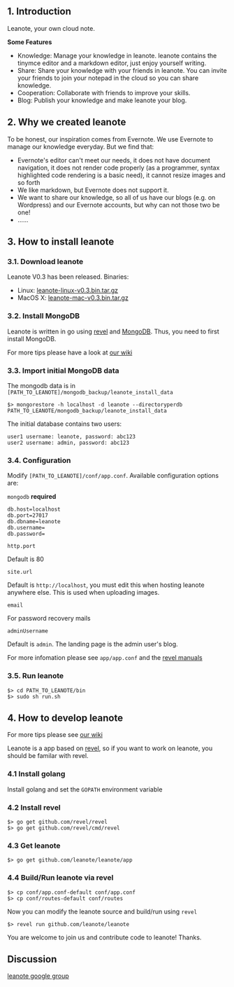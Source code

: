 ## 1. Introduction

Leanote, your own cloud note.

**Some Features**

* Knowledge: Manage your knowledge in leanote. leanote contains the tinymce editor and a markdown editor, just enjoy yourself writing.
* Share: Share your knowledge with your friends in leanote. You can invite your friends to join your notepad in the cloud so you can share knowledge.
* Cooperation: Collaborate with friends to improve your skills.
* Blog: Publish your knowledge and make leanote your blog.

## 2. Why we created leanote
To be honest, our inspiration comes from Evernote. We use Evernote to manage our knowledge everyday. But we find that:
* Evernote's editor can't meet our needs, it does not have document navigation, it does not render code properly (as a programmer, syntax highlighted code rendering is a basic need), it cannot resize images and so forth
* We like markdown, but Evernote does not support it.
* We want to share our knowledge, so all of us have our blogs (e.g. on Wordpress) and our Evernote accounts, but why can not those two be one!
* ......

## 3. How to install leanote

### 3.1. Download leanote

Leanote V0.3 has been released. Binaries:

* Linux: [leanote-linux-v0.3.bin.tar.gz](https://github.com/leanote/leanote/releases/download/0.3/leanote-linux-v0.3.bin.tar.gz)
* MacOS X: [leanote-mac-v0.3.bin.tar.gz](https://github.com/leanote/leanote/releases/download/0.3/leanote-mac-v0.3.bin.tar.gz)

### 3.2. Install MongoDB

Leanote is written in go using [revel](https://revel.github.io/) and [MongoDB](https://www.mongodb.org). Thus, you need to first install MongoDB.

For more tips please have a look at [our wiki](https://github.com/leanote/leanote/wiki/Install-Mongodb)

### 3.3. Import initial MongoDB data

The mongodb data is in `[PATH_TO_LEANOTE]/mongodb_backup/leanote_install_data`

```
$> mongorestore -h localhost -d leanote --directoryperdb PATH_TO_LEANOTE/mongodb_backup/leanote_install_data
```

The initial database contains two users:

```
user1 username: leanote, password: abc123
user2 username: admin, password: abc123
```

### 3.4. Configuration

Modify `[PATH_TO_LEANOTE]/conf/app.conf`. Available configuration options are:

``mongodb``  **required**

```Shell
db.host=localhost
db.port=27017
db.dbname=leanote
db.username=
db.password=
```

``http.port``

Default is 80

``site.url``

Default is `http://localhost`, you must edit this when hosting leanote anywhere else. This is used when uploading images.

``email``

For password recovery mails

``adminUsername``

Default is `admin`. The landing page is the admin user's blog.

For more infomation please see `app/app.conf` and the [revel manuals](https://revel.github.io/)

### 3.5. Run leanote

```
$> cd PATH_TO_LEANOTE/bin
$> sudo sh run.sh
```

## 4. How to develop leanote

For more tips please see [our wiki](https://github.com/leanote/leanote/wiki/How-to-develop-leanote)

Leanote is a app based on [revel](https://revel.github.io/), so if you want to work on leanote, you should be familar with revel.

### 4.1 Install golang

Install golang and set the `GOPATH` environment variable

### 4.2 Install revel
```
$> go get github.com/revel/revel
$> go get github.com/revel/cmd/revel
```

### 4.3 Get leanote

```
$> go get github.com/leanote/leanote/app
```

### 4.4 Build/Run leanote via revel

```
$> cp conf/app.conf-default conf/app.conf
$> cp conf/routes-default conf/routes
```

Now you can modify the leanote source and build/run using `revel`

```
$> revel run github.com/leanote/leanote
```

You are welcome to join us and contribute code to leanote! Thanks.

## Discussion
[leanote google group](https://groups.google.com/forum/#!forum/leanote)
